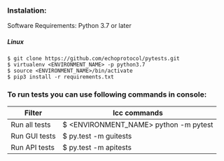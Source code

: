 ### Instalation:
Software Requirements: Python 3.7 or later

##### Linux
    $ git clone https://github.com/echoprotocol/pytests.git
    $ virtualenv <ENVIRONMENT_NAME> -p python3.7
    $ source <ENVIRONMENT_NAME>/bin/activate
    $ pip3 install -r requirements.txt

### To run tests you can use following commands in console:
Filter                           | lcc commands
---------------------------------|----------------------
Run all tests                    | $ <ENVIRONMENT_NAME> python -m pytest
Run GUI tests                    | $ py.test -m guitests
Run API tests                    | $ py.test -m apitests
